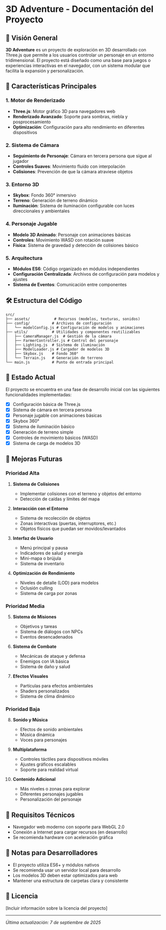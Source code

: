# 3D Adventure - Documentación del Proyecto

## 📌 Visión General

**3D Adventure** es un proyecto de exploración en 3D desarrollado con Three.js que permite a los usuarios controlar un personaje en un entorno tridimensional. El proyecto está diseñado como una base para juegos o experiencias interactivas en el navegador, con un sistema modular que facilita la expansión y personalización.

## 🚀 Características Principales

### 1. Motor de Renderizado

- **Three.js**: Motor gráfico 3D para navegadores web
- **Renderizado Avanzado**: Soporte para sombras, niebla y posprocesamiento
- **Optimización**: Configuración para alto rendimiento en diferentes dispositivos

### 2. Sistema de Cámara

- **Seguimiento de Personaje**: Cámara en tercera persona que sigue al jugador
- **Controles Suaves**: Movimiento fluido con interpolación
- **Colisiones**: Prevención de que la cámara atraviese objetos

### 3. Entorno 3D

- **Skybox**: Fondo 360° inmersivo
- **Terreno**: Generación de terreno dinámico
- **Iluminación**: Sistema de iluminación configurable con luces direccionales y ambientales

### 4. Personaje Jugable

- **Modelo 3D Animado**: Personaje con animaciones básicas
- **Controles**: Movimiento WASD con rotación suave
- **Física**: Sistema de gravedad y detección de colisiones básico

### 5. Arquitectura

- **Módulos ES6**: Código organizado en módulos independientes
- **Configuración Centralizada**: Archivos de configuración para modelos y ajustes
- **Sistema de Eventos**: Comunicación entre componentes

## 🛠️ Estructura del Código

```
src/
├── assets/           # Recursos (modelos, texturas, sonidos)
├── config/          # Archivos de configuración
│   └── modelConfig.js # Configuración de modelos y animaciones
├── utils/           # Utilidades y componentes reutilizables
│   ├── CameraManager.js  # Gestión de la cámara
│   ├── FarmerController.js # Control del personaje
│   ├── Lighting.js  # Sistema de iluminación
│   ├── ModelLoader.js # Cargador de modelos 3D
│   ├── Skybox.js    # Fondo 360°
│   └── Terrain.js   # Generación de terreno
└── main.js          # Punto de entrada principal
```

## 🔄 Estado Actual

El proyecto se encuentra en una fase de desarrollo inicial con las siguientes funcionalidades implementadas:

- [x] Configuración básica de Three.js
- [x] Sistema de cámara en tercera persona
- [x] Personaje jugable con animaciones básicas
- [x] Skybox 360°
- [x] Sistema de iluminación básico
- [x] Generación de terreno simple
- [x] Controles de movimiento básicos (WASD)
- [x] Sistema de carga de modelos 3D

## 🎯 Mejoras Futuras

### Prioridad Alta

1. **Sistema de Colisiones**
   - Implementar colisiones con el terreno y objetos del entorno
   - Detección de caídas y límites del mapa

2. **Interacción con el Entorno**
   - Sistema de recolección de objetos
   - Zonas interactivas (puertas, interruptores, etc.)
   - Objetos físicos que puedan ser movidos/levantados

3. **Interfaz de Usuario**
   - Menú principal y pausa
   - Indicadores de salud y energía
   - Mini-mapa o brújula
   - Sistema de inventario

4. **Optimización de Rendimiento**
   - Niveles de detalle (LOD) para modelos
   - Oclusión culling
   - Sistema de carga por zonas

### Prioridad Media

5. **Sistema de Misiones**
   - Objetivos y tareas
   - Sistema de diálogos con NPCs
   - Eventos desencadenados

6. **Sistema de Combate**
   - Mecánicas de ataque y defensa
   - Enemigos con IA básica
   - Sistema de daño y salud

7. **Efectos Visuales**
   - Partículas para efectos ambientales
   - Shaders personalizados
   - Sistema de clima dinámico

### Prioridad Baja

8. **Sonido y Música**
   - Efectos de sonido ambientales
   - Música dinámica
   - Voces para personajes

9. **Multiplataforma**
   - Controles táctiles para dispositivos móviles
   - Ajustes gráficos escalables
   - Soporte para realidad virtual

10. **Contenido Adicional**
    - Más niveles o zonas para explorar
    - Diferentes personajes jugables
    - Personalización del personaje

## 🚧 Requisitos Técnicos

- Navegador web moderno con soporte para WebGL 2.0
- Conexión a Internet para cargar recursos (en desarrollo)
- Se recomienda hardware con aceleración gráfica

## 📝 Notas para Desarrolladores

- El proyecto utiliza ES6+ y módulos nativos
- Se recomienda usar un servidor local para desarrollo
- Los modelos 3D deben estar optimizados para web
- Mantener una estructura de carpetas clara y consistente

## 📄 Licencia

[Incluir información sobre la licencia del proyecto]

---

*Última actualización: 7 de septiembre de 2025*
